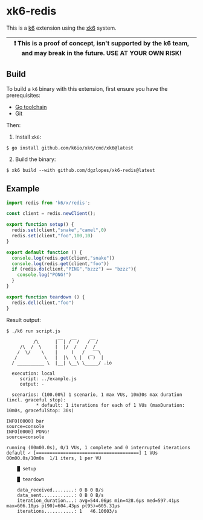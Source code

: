 # xk6-redis

This is a [k6](https://go.k6.io/k6) extension using the [xk6](https://github.com/k6io/xk6) system.

| :exclamation: This is a proof of concept, isn't supported by the k6 team, and may break in the future. USE AT YOUR OWN RISK! |
|------|

## Build

To build a `k6` binary with this extension, first ensure you have the prerequisites:

- [Go toolchain](https://go101.org/article/go-toolchain.html)
- Git

Then:

1. Install `xk6`:
  ```shell
  $ go install github.com/k6io/xk6/cmd/xk6@latest
  ```

2. Build the binary:
  ```shell
  $ xk6 build --with github.com/dgzlopes/xk6-redis@latest
  ```

## Example

```javascript
import redis from 'k6/x/redis';

const client = redis.newClient();

export function setup() {
  redis.set(client,"snake","camel",0)
  redis.set(client,"foo",100,10)
}

export default function () {
  console.log(redis.get(client,"snake"))
  console.log(redis.get(client,"foo"))
  if (redis.do(client,"PING","bzzz") == "bzzz"){
    console.log("PONG!")
  }
}

export function teardown () {
  redis.del(client,"foo")
}

```

Result output:

```
$ ./k6 run script.js

          /\      |‾‾| /‾‾/   /‾‾/   
     /\  /  \     |  |/  /   /  /    
    /  \/    \    |     (   /   ‾‾\  
   /          \   |  |\  \ |  (‾)  | 
  / __________ \  |__| \__\ \_____/ .io

  execution: local
     script: ../example.js
     output: -

  scenarios: (100.00%) 1 scenario, 1 max VUs, 10m30s max duration (incl. graceful stop):
           * default: 1 iterations for each of 1 VUs (maxDuration: 10m0s, gracefulStop: 30s)

INFO[0000] bar                                           source=console
INFO[0000] PONG!                                         source=console

running (00m00.0s), 0/1 VUs, 1 complete and 0 interrupted iterations
default ✓ [======================================] 1 VUs  00m00.0s/10m0s  1/1 iters, 1 per VU

    █ setup

    █ teardown

    data_received........: 0 B 0 B/s
    data_sent............: 0 B 0 B/s
    iteration_duration...: avg=544.06µs min=428.6µs med=597.41µs max=606.18µs p(90)=604.43µs p(95)=605.31µs
    iterations...........: 1   46.10603/s
```
